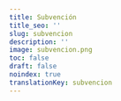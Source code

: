 ```yaml
---
title: Subvención
title_seo: ''
slug: subvencion
description: ''
image: subvencion.png
toc: false
draft: false
noindex: true
translationKey: subvencion
---
```

